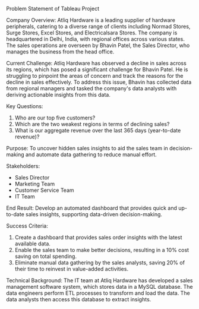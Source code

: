 Problem Statement of Tableau Project

Company Overview:
Atliq Hardware is a leading supplier of hardware peripherals, catering to a diverse range of clients including Normad Stores, Surge Stores, Excel Stores, and Electricalsara Stores. The company is headquartered in Delhi, India, with regional offices across various states. The sales operations are overseen by Bhavin Patel, the Sales Director, who manages the business from the head office.

Current Challenge:
Atliq Hardware has observed a decline in sales across its regions, which has posed a significant challenge for Bhavin Patel. He is struggling to pinpoint the areas of concern and track the reasons for the decline in sales effectively. To address this issue, Bhavin has collected data from regional managers and tasked the company's data analysts with deriving actionable insights from this data.

Key Questions:
1. Who are our top five customers?
2. Which are the two weakest regions in terms of declining sales?
3. What is our aggregate revenue over the last 365 days (year-to-date revenue)?

Purpose:
To uncover hidden sales insights to aid the sales team in decision-making and automate data gathering to reduce manual effort.

Stakeholders:
- Sales Director  
- Marketing Team  
- Customer Service Team  
- IT Team

End Result:
Develop an automated dashboard that provides quick and up-to-date sales insights, supporting data-driven decision-making.

Success Criteria:
1. Create a dashboard that provides sales order insights with the latest available data.
2. Enable the sales team to make better decisions, resulting in a 10% cost saving on total spending.
3. Eliminate manual data gathering by the sales analysts, saving 20% of their time to reinvest in value-added activities.

Technical Background:
The IT team at Atliq Hardware has developed a sales management software system, which stores data in a MySQL database. The data engineers perform ETL processes to transform and load the data. The data analysts then access this database to extract insights.
